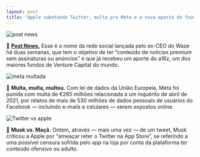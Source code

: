 ```yaml
---
layout: post
title: "Apple sabotando Twitter, multa pra Meta e a nova aposta do founder do Waze"
---
```


![post news](https://i1.wp.com/androidfinal.com/wp-content/uploads/2022/11/Ex-CEO-do-Waze-quer-oferecer-uma-alternativa-ao-Twitter-com.jpg?resize=400,150)

📲 [**Post News.**](https://post.news/?r=wX2Ok) Esse é o nome da rede social lançada pelo ex-CEO do Waze há duas semanas, que tem o objetivo de ter “conteúdo de notícias premium sem assinaturas ou anúncios” e que já recebeu um aporte do a16z, um dos maiores fundos de Venture Capital do mundo.


![meta multada](https://tm.ibxk.com.br/2021/12/06/06112931631268.jpg?ims=400x150)

🔢 **Multa, multa, multou.** Com lei de dados da União Europeia, Meta foi punida com multa de €265 milhões relacionada a um inquérito de abril de 2021, por relatos de mais de 530 milhões de dados pessoais de usuários do Facebook — incluindo e-mails e celulares — serem expostos online.

![Twitter vs apple](https://i1.wp.com/cdn.appleosophy.com/2018/06/Apple-and-Twitter-2.png?resize=400,150)

🥊 **Musk vs. Maçã.** Ontem, através — mais uma vez — de um tweet, Musk criticou a Apple por “ameaçar reter o Twitter na App Store”, se referindo a uma possível censura sofrida pelo app na loja por conta da plataforma ter conteúdo ofensivo ou adulto.







